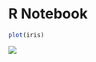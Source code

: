 R Notebook
================

``` r
plot(iris)
```

![](test_github2_files/figure-gfm/unnamed-chunk-1-1.png)<!-- -->

